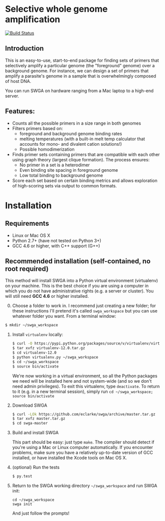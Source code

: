 # Selective whole genome amplification
[![Build Status](https://travis-ci.org/eclarke/swga.svg?branch=master)](https://travis-ci.org/eclarke/swga)
## Introduction 
This is an easy-to-use, start-to-end package for finding sets of primers that selectively amplify a particular genome (the "foreground" genome) over a background genome. For instance, we can design a set of primers that amplify a parasite's genome in a sample that is overwhelmingly composed of host DNA.

You can run SWGA on hardware ranging from a Mac laptop to a high-end server. 

## Features:
- Counts all the possible primers in a size range in both genomes
- Filters primers based on:
  - foreground and background genome binding rates
  - melting temperatures (with a built-in melt temp calculator that accounts for mono- and divalent cation solutions!)
  - Possible homodimerization
- Finds primer sets containing primers that are compatible with each other using graph theory (largest clique formation). The process ensures:
  - No primer in a set is a heterodimer
  - Even binding site spacing in foreground genome
  - Low total binding to background genome
- Score each set based on certain binding metrics and allows exploration of high-scoring sets via output to common formats.


# Installation
## Requirements

- Linux or Mac OS X
- Python 2.7+ (have not tested on Python 3+)
- GCC 4.6 or higher, with C++ support (G++)


## Recommended installation (self-contained, no root required)
This method will install SWGA into a Python virtual environment (virtualenv) on your machine. This is the best choice if you are using a computer in which you do not have administrative rights (e.g. a server or cluster). You will still need **GCC 4.6** or higher installed. 

0. Choose a folder to work in. I recommend just creating a new folder; for these instructions I'll pretend it's called `swga_workspace` but you can use whatever folder you want. From a terminal window:
```sh
$ mkdir ~/swga_workspace
```

1. Install `virtualenv` locally:
    ```sh
    $ curl -O https://pypi.python.org/packages/source/v/virtualenv/virtualenv-12.0.tar.gz
    $ tar xvfz virtualenv-12.0.tar.gz
    $ cd virtualenv-12.0
    $ python virtualenv.py ~/swga_workspace
    $ cd ~/swga_workspace
    $ source bin/activate
    ```
    We're now working in a virtual environment, so all the Python packages we need will be installed here and not system-wide (and so we don't need admin privileges). To exit this virtualenv, type `deactivate`. To return to it (e.g. in a new terminal session), simply run `cd ~/swga_workspace; source bin/activate`

2. Download SWGA
    ```sh
    $ curl -LOk https://github.com/eclarke/swga/archive/master.tar.gz
    $ tar xvfz master.tar.gz
    $ cd swga-master
    ```

3. Build and install SWGA

    This part should be easy: just type `make`. 
    The compiler should detect if you're using a Mac or Linux computer automatically. If you encounter problems, make sure you have a relatively up-to-date version of GCC installed, or have installed the Xcode tools on Mac OS X.

4. (optional) Run the tests
    ```sh
    $ py.test 
    ```

5. Return to the SWGA working directory `~/swga_workspace` and run SWGA init:
    ```
    cd ~/swga_workspace
    swga init
    ```
    And just follow the prompts!
